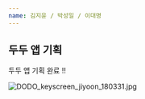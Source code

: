 ```yaml
---
name: 김지윤 / 박성일 / 이대명
---
```


## 두두 앱 기획

두두 앱 기획 완료 !!

![DODO_keyscreen_jiyoon_180331.jpg](https://raw.githubusercontent.com/we-are-dodo/works/master/2018-03-31/jiyoonkim-and-2/DODO_keyscreen_jiyoon_180331.jpg)
